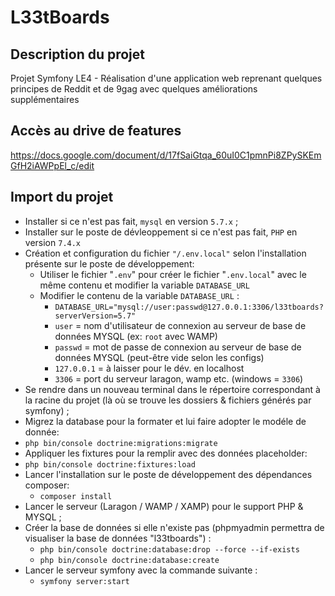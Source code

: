 # L33tBoards

## Description du projet

Projet Symfony LE4 - Réalisation d'une application web reprenant quelques principes de Reddit et de 9gag avec quelques améliorations supplémentaires

## Accès au drive de features

https://docs.google.com/document/d/17fSaiGtqa_60uI0C1pmnPi8ZPySKEmGfH2iAWPpEl_c/edit

## Import du projet

* Installer si ce n'est pas fait, `mysql` en version `5.7.x` ;
* Installer sur le poste de dévleoppement si ce n'est pas fait, `PHP` en version `7.4.x`
* Création et configuration du fichier `"/.env.local"` selon l'installation présente sur le poste de développement:
  * Utiliser le fichier "`.env`" pour créer le fichier "`.env.local`" avec le même contenu et modifier la variable `DATABASE_URL`
  * Modifier le contenu de la variable `DATABASE_URL` :
    * `DATABASE_URL="mysql://user:passwd@127.0.0.1:3306/l33tboards?serverVersion=5.7"`
    * `user` = nom d'utilisateur de connexion au serveur de base de données MYSQL (ex: `root` avec WAMP)
    * `passwd` = mot de passe de connexion au serveur de base de données MYSQL (peut-être vide selon les configs)
    * `127.0.0.1` = à laisser pour le dév. en localhost
    * `3306` = port du serveur laragon, wamp etc. (windows = `3306`)
* Se rendre dans un nouveau terminal dans le répertoire correspondant à la racine du projet (là où se trouve les dossiers & fichiers générés par symfony) ;
* Migrez la database pour la formater et lui faire adopter le modéle de donnée:
* `php bin/console doctrine:migrations:migrate`
* Appliquer les fixtures pour la remplir avec des données placeholder:
* `php bin/console doctrine:fixtures:load`
* Lancer l'installation sur le poste de développement des dépendances composer:
  * `composer install`
* Lancer le serveur (Laragon / WAMP / XAMP) pour le support PHP & MYSQL ;
* Créer la base de données si elle n'existe pas (phpmyadmin permettra de visualiser la base de données "l33tboards") :
  * `php bin/console doctrine:database:drop --force --if-exists`
  * `php bin/console doctrine:database:create`
* Lancer le serveur symfony avec la commande suivante :
  * `symfony server:start`
